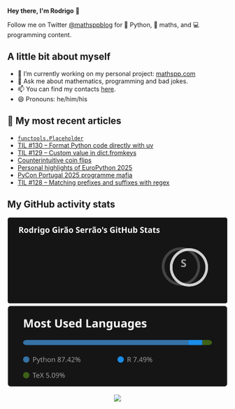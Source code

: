 **Hey there, I'm Rodrigo** 👋

Follow me on Twitter [@mathsppblog][twitter] for 🐍 Python, 🧠 maths, and 💻 programming content.


## A little bit about myself

- 🔭 I’m currently working on my personal project: [mathspp.com](https://mathspp.com)
- 💬 Ask me about mathematics, programming and bad jokes.
- 📫 You can find my contacts [here](https://mathspp.com/contact-me).
- 😄 Pronouns: he/him/his


## 📖 My most recent articles

<!-- BLOG-POST-LIST:START -->
- [`functools.Placeholder`](https://mathspp.com/blog/how-to-use-functools-placeholder)
- [TIL #130 – Format Python code directly with uv](https://mathspp.com/blog/til/format-python-code-directly-with-uv)
- [TIL #129 – Custom value in dict.fromkeys](https://mathspp.com/blog/til/custom-value-in-dictfromkeys)
- [Counterintuitive coin flips](https://mathspp.com/blog/counterintuitive-coin-flips)
- [Personal highlights of EuroPython 2025](https://mathspp.com/blog/personal-highlights-of-europython-2025)
- [PyCon Portugal 2025 programme mafia](https://mathspp.com/blog/pycon-portugal-2025-programme-mafia)
- [TIL #128 – Matching prefixes and suffixes with regex](https://mathspp.com/blog/til/matching-prefixes-and-suffixes-with-regex)
<!-- BLOG-POST-LIST:END -->


##  My GitHub activity stats

<!-- Thanks to ofek! -->

<img src="general_stats.svg" alt="GitHub Statistics" loading="lazy">

<img src="language_stats.svg" alt="Top Languages" loading="lazy">

<p align='center'><img src='https://visitor-badge.laobi.icu/badge?page_id=RodrigoGiraoSerrao'></p>

[twitter]: https://twitter.com/mathsppblog

